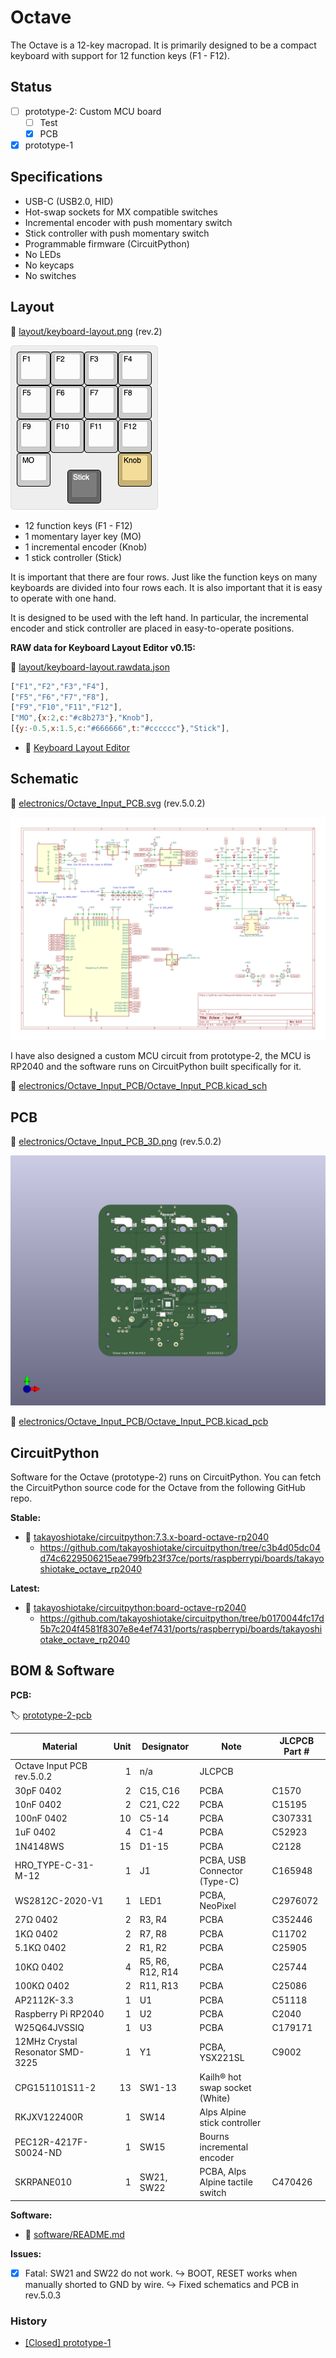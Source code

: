 # Octave

The Octave is a 12-key macropad.
It is primarily designed to be a compact keyboard with support for 12 function keys (F1 - F12).

## Status

- [ ] prototype-2: Custom MCU board
  - [ ] Test
  - [x] PCB
- [x] prototype-1

## Specifications

- USB-C (USB2.0, HID)
- Hot-swap sockets for MX compatible switches
- Incremental encoder with push momentary switch
- Stick controller with push momentary switch
- Programmable firmware (CircuitPython)
- No LEDs
- No keycaps
- No switches

## Layout

📄 [layout/keyboard-layout.png](layout/keyboard-layout.png) (rev.2)

![keyboard layout](layout/keyboard-layout.png)

- 12 function keys (F1 - F12)
- 1 momentary layer key (MO)
- 1 incremental encoder (Knob)
- 1 stick controller (Stick)

It is important that there are four rows.
Just like the function keys on many keyboards are divided into four rows each. It is also important that it is easy to operate with one hand.

It is designed to be used with the left hand.
In particular, the incremental encoder and stick controller are placed in easy-to-operate positions.

**RAW data for Keyboard Layout Editor v0.15:**

📄 [layout/keyboard-layout.rawdata.json](layout/keyboard-layout.rawdata.json)

```js
["F1","F2","F3","F4"],
["F5","F6","F7","F8"],
["F9","F10","F11","F12"],
["MO",{x:2,c:"#c8b273"},"Knob"],
[{y:-0.5,x:1.5,c:"#666666",t:"#cccccc"},"Stick"],
```

- 🔗 [Keyboard Layout Editor](http://www.keyboard-layout-editor.com/)

## Schematic

📄 [electronics/Octave_Input_PCB.svg](electronics/Octave_Input_PCB.svg) (rev.5.0.2)

![schematic svg](electronics/Octave_Input_PCB.svg)

I have also designed a custom MCU circuit from prototype-2, the MCU is RP2040 and the software runs on CircuitPython built specifically for it.

📄 [electronics/Octave_Input_PCB/Octave_Input_PCB.kicad_sch](electronics/Octave_Input_PCB/Octave_Input_PCB.kicad_sch)

## PCB

📄 [electronics/Octave_Input_PCB_3D.png](electronics/Octave_Input_PCB_3D.png) (rev.5.0.2)

![pcb 3d png](electronics/Octave_Input_PCB_3D.png)

📄 [electronics/Octave_Input_PCB/Octave_Input_PCB.kicad_pcb](electronics/Octave_Input_PCB/Octave_Input_PCB.kicad_pcb)

## CircuitPython

Software for the Octave (prototype-2) runs on CircuitPython.
You can fetch the CircuitPython source code for the Octave from the following GitHub repo.

**Stable:**

- 🔗 [takayoshiotake/circuitpython:7.3.x-board-octave-rp2040](https://github.com/takayoshiotake/circuitpython/tree/7.3.x-board-octave-rp2040)
  - <https://github.com/takayoshiotake/circuitpython/tree/c3b4d05dc04d74c6229506215eae799fb23f37ce/ports/raspberrypi/boards/takayoshiotake_octave_rp2040>

**Latest:**

- 🔗 [takayoshiotake/circuitpython:board-octave-rp2040](https://github.com/takayoshiotake/circuitpython/tree/board-octave-rp2040)
  - <https://github.com/takayoshiotake/circuitpython/tree/b0170044fc17d5b7c204f4581f8307e8e4ef7431/ports/raspberrypi/boards/takayoshiotake_octave_rp2040>

## BOM & Software

**PCB:**

🏷 [prototype-2-pcb](https://github.com/takayoshiotake/octave-12-key-macropad/releases/tag/prototype-2-pcb)

| Material | Unit | Designator | Note | JLCPCB Part # |
|-|-:|-|-|-|
| Octave Input PCB rev.5.0.2 | 1 | n/a | JLCPCB |
| 30pF 0402 | 2 | C15, C16 | PCBA | C1570 |
| 10nF 0402 | 2 | C21, C22 | PCBA | C15195 |
| 100nF 0402 | 10 | C5-14 | PCBA | C307331 |
| 1uF 0402 | 4 | C1-4 | PCBA | C52923 |
| 1N4148WS | 15 | D1-15 | PCBA | C2128 |
| HRO_TYPE-C-31-M-12 | 1 | J1 | PCBA, USB Connector (Type-C) | C165948 |
| WS2812C-2020-V1 | 1 | LED1 | PCBA, NeoPixel | C2976072 |
| 27Ω 0402 | 2 | R3, R4 | PCBA | C352446 |
| 1KΩ 0402 | 2 | R7, R8 | PCBA | C11702 |
| 5.1KΩ 0402 | 2 | R1, R2 | PCBA | C25905 |
| 10KΩ 0402 | 4 | R5, R6, R12, R14 | PCBA | C25744 |
| 100KΩ 0402 | 2 | R11, R13 | PCBA | C25086 |
| AP2112K-3.3 | 1 | U1 | PCBA | C51118 |
| Raspberry Pi RP2040 | 1 | U2 | PCBA | C2040 |
| W25Q64JVSSIQ | 1 | U3 | PCBA | C179171 |
| 12MHz Crystal Resonator SMD-3225 | 1 | Y1 | PCBA, YSX221SL | C9002 |
| CPG151101S11-2 | 13 | SW1-13 | Kailh®︎ hot swap socket (White) |
| RKJXV122400R | 1 | SW14 | Alps Alpine stick controller |
| PEC12R-4217F-S0024-ND | 1 | SW15 | Bourns incremental encoder |
| SKRPANE010 | 1 | SW21, SW22 | PCBA, Alps Alpine tactile switch | C470426 |

**Software:**

- 📄 [software/README.md](software/README.md)

**Issues:**

- [x] Fatal: SW21 and SW22 do not work.
  ↪︎ BOOT, RESET works when manually shorted to GND by wire.
  ↪︎ Fixed schematics and PCB in rev.5.0.3

### History

- [[Closed] prototype-1](prototype-1/README.md)
